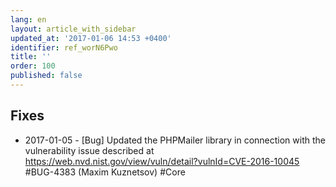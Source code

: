 ```yaml
---
lang: en
layout: article_with_sidebar
updated_at: '2017-01-06 14:53 +0400'
identifier: ref_worN6Pwo
title: ''
order: 100
published: false
---
```

## Fixes

* 2017-01-05 - [Bug] Updated the PHPMailer library in connection with the vulnerability issue described at https://web.nvd.nist.gov/view/vuln/detail?vulnId=CVE-2016-10045 #BUG-4383 (Maxim Kuznetsov) #Core


